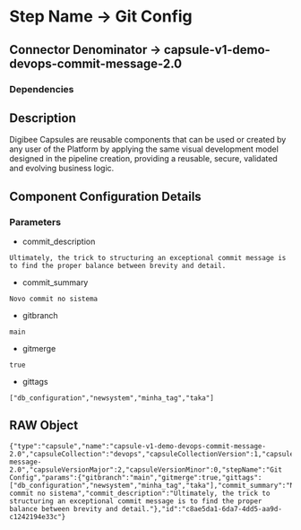 # Step Name -> Git Config
## Connector Denominator -> capsule-v1-demo-devops-commit-message-2.0

### Dependencies

## Description

Digibee Capsules are reusable components that can be used or created by any user of the Platform by applying the same visual development model designed in the pipeline creation, providing a reusable, secure, validated and evolving business logic.

## Component Configuration Details
### Parameters

* commit_description
```
Ultimately, the trick to structuring an exceptional commit message is to find the proper balance between brevity and detail.
```

* commit_summary
```
Novo commit no sistema
```

* gitbranch
```
main
```

* gitmerge
```
true
```

* gittags
```
["db_configuration","newsystem","minha_tag","taka"]
```


## RAW Object

```
{"type":"capsule","name":"capsule-v1-demo-devops-commit-message-2.0","capsuleCollection":"devops","capsuleCollectionVersion":1,"capsule":"commit-message-2.0","capsuleVersionMajor":2,"capsuleVersionMinor":0,"stepName":"Git Config","params":{"gitbranch":"main","gitmerge":true,"gittags":["db_configuration","newsystem","minha_tag","taka"],"commit_summary":"Novo commit no sistema","commit_description":"Ultimately, the trick to structuring an exceptional commit message is to find the proper balance between brevity and detail."},"id":"c8ae5da1-6da7-4dd5-aa9d-c1242194e33c"}
```